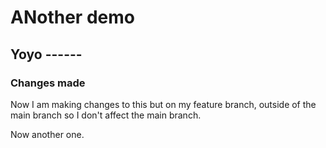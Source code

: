 # ANother demo

## Yoyo ------

### Changes made

Now I am making changes to this but on my feature branch, outside of the main branch so I don't affect the main branch.

Now another one.